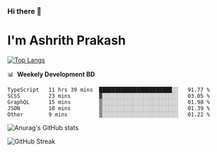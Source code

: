 ### Hi there 👋
# I'm Ashrith Prakash

[![Top Langs](https://github-readme-stats.vercel.app/api/top-langs/?username=xxcheckmatexx&count_private=true&include_all_commits=true&show_icons=true&line_height=20&title_color=FFFFFF&icon_color=FFFFFF&text_color=FFFFFF&bg_color=0D1117&langs_count=8)](https://github.com/anuraghazra/github-readme-stats)

📊 &nbsp;**Weekely Development BD**

<!--START_SECTION:waka-->

```text
TypeScript   11 hrs 39 mins  ███████████████████████░░   91.77 %
SCSS         23 mins         ▓░░░░░░░░░░░░░░░░░░░░░░░░   03.05 %
GraphQL      15 mins         ▒░░░░░░░░░░░░░░░░░░░░░░░░   01.98 %
JSON         10 mins         ▒░░░░░░░░░░░░░░░░░░░░░░░░   01.39 %
Other        9 mins          ▒░░░░░░░░░░░░░░░░░░░░░░░░   01.22 %
```

<!--END_SECTION:waka-->

![Anurag's GitHub stats](https://github-readme-stats.vercel.app/api?username=xxcheckmatexx&count_private=true&show_icons=true&theme=merko)  

![GitHub Streak](http://github-readme-streak-stats.herokuapp.com?user=xxcheckmatexx&theme=merko&hide_border=true&date_format=M%20j%5B%2C%20Y%5D&fire=DD0E0B)
<br/>
